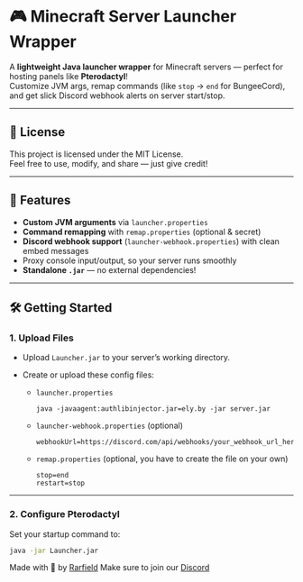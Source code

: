 # 🎮 Minecraft Server Launcher Wrapper

A **lightweight Java launcher wrapper** for Minecraft servers — perfect for hosting panels like **Pterodactyl**!  
Customize JVM args, remap commands (like `stop` → `end` for BungeeCord), and get slick Discord webhook alerts on server start/stop.

---

## 📜 License

This project is licensed under the MIT License.  
Feel free to use, modify, and share — just give credit!

---

## 🚀 Features

- **Custom JVM arguments** via `launcher.properties`  
- **Command remapping** with `remap.properties` (optional & secret)  
- **Discord webhook support** (`launcher-webhook.properties`) with clean embed messages  
- Proxy console input/output, so your server runs smoothly  
- **Standalone `.jar`** — no external dependencies!

---

## 🛠 Getting Started

### 1. Upload Files

- Upload `Launcher.jar` to your server’s working directory.  
- Create or upload these config files:  

  - `launcher.properties`  
    ```properties
    java -javaagent:authlibinjector.jar=ely.by -jar server.jar
    ```

  - `launcher-webhook.properties` (optional)  
    ```properties
    webhookUrl=https://discord.com/api/webhooks/your_webhook_url_here
    ```

  - `remap.properties` (optional, you have to create the file on your own)  
    ```properties
    stop=end
    restart=stop
    ```

---

### 2. Configure Pterodactyl

Set your startup command to:  
```bash
java -jar Launcher.jar
```

Made with 💖 by [Rarfield](https://youtube.com/@Rarfield)
Make sure to join our [Discord](https://discord.gg/3BGG8tcvVR)
